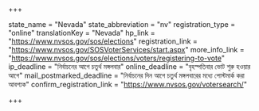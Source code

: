 +++

state_name = "Nevada"
state_abbreviation = "nv"
registration_type = "online"
translationKey = "Nevada"
hp_link = "https://www.nvsos.gov/sos/elections"
registration_link = "https://www.nvsos.gov/SOSVoterServices/start.aspx"
more_info_link = "https://www.nvsos.gov/sos/elections/voters/registering-to-vote"
ip_deadline = "নির্বাচনের আগে চতুর্থ মঙ্গলবার"
online_deadline = "বৃহস্পতিবার ভোট শুরু হওয়ার আগে"
mail_postmarked_deadline = "নির্বাচনের দিন আগে চতুর্থ মঙ্গলবারের মধ্যে পোস্টমার্ক করা আবশ্যক"
confirm_registration_link = "https://www.nvsos.gov/votersearch/"

+++